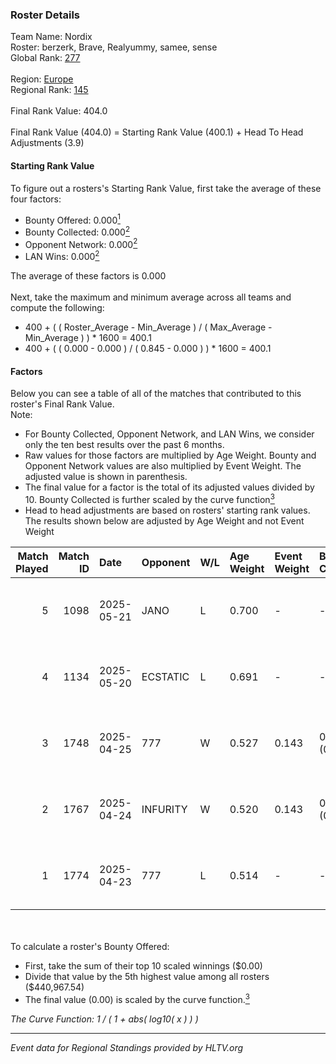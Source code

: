 ### Roster Details<br />
Team Name: Nordix<br />
Roster: berzerk, Brave, Realyummy, samee, sense<br />
Global Rank: [277](../../standings_global_2025_08_04.md)<br />
<br />
Region: [Europe]( ../../standings_europe_2025_08_04.md)<br />
Regional Rank: [145]( ../../standings_europe_2025_08_04.md)<br />
<br />
Final Rank Value:  404.0<br />
<br />
Final Rank Value (404.0) = Starting Rank Value (400.1) + Head To Head Adjustments (3.9)<br />

#### Starting Rank Value<br />
To figure out a rosters's Starting Rank Value, first take the average of these four factors:<br />
- Bounty Offered: 0.000[<sup>1</sup>](#table2)
- Bounty Collected: 0.000[<sup>2</sup>](#table1)
- Opponent Network: 0.000[<sup>2</sup>](#table1)
- LAN Wins: 0.000[<sup>2</sup>](#table1)

The average of these factors is 0.000<br />
<br />
Next, take the maximum and minimum average across all teams and compute the following:<br />
- 400 + ( ( Roster_Average - Min_Average ) / ( Max_Average - Min_Average ) ) * 1600 = 400.1
- 400 + ( ( 0.000 - 0.000 ) / ( 0.845 - 0.000 ) ) * 1600 = 400.1


#### Factors<br />
Below you can see a table of all of the matches that contributed to this roster's Final Rank Value.<br />
Note:<br />

- For Bounty Collected, Opponent Network, and LAN Wins, we consider only the ten best results over the past 6 months.
- Raw values for those factors are multiplied by Age Weight. Bounty and Opponent Network values are also multiplied by Event Weight. The adjusted value is shown in parenthesis.
- The final value for a factor is the total of its adjusted values divided by 10. Bounty Collected is further scaled by the curve function[<sup>3</sup>](#curveFunction)
- Head to head adjustments are based on rosters' starting rank values. The results shown below are adjusted by Age Weight and not Event Weight
<span id="table1"></span><br />


| Match Played | Match ID | Date       | Opponent | W/L | Age Weight | Event Weight | Bounty Collected | Opponent Network | LAN Wins  | H2H Adj. | Roster                                  |
| -: | -: | :- | :- | :- | :- | :- | :- | :- | :- | -: | :- |
|            5 |     1098 | 2025-05-21 | JANO     | L   | 0.700      | -            | -                | -                | -         |    -4.14 | berzerk, Brave, Realyummy, samee, sense |
|            4 |     1134 | 2025-05-20 | ECSTATIC | L   | 0.691      | -            | -                | -                | -         |    -0.20 | berzerk, Brave, Realyummy, samee, sense |
|            3 |     1748 | 2025-04-25 | 777      | W   | 0.527      | 0.143        | 0.000 (0.000)    | 0.025 (0.002)    | 0 (0.000) |     8.20 | berzerk, Brave, Realyummy, samee, sense |
|            2 |     1767 | 2025-04-24 | INFURITY | W   | 0.520      | 0.143        | 0.000 (0.000)    | 0.000 (0.000)    | 0 (0.000) |     8.10 | berzerk, Brave, Realyummy, samee, sense |
|            1 |     1774 | 2025-04-23 | 777      | L   | 0.514      | -            | -                | -                | -         |    -8.01 | berzerk, Brave, Realyummy, samee, sense |

<br />
<span id="table2"></span><br />
To calculate a roster's Bounty Offered:<br />

- First, take the sum of their top 10 scaled winnings ($0.00)
- Divide that value by the 5th highest value among all rosters ($440,967.54)
- The final value (0.00) is scaled by the curve function.[<sup>3</sup>](#curveFunction)

<span id="curveFunction"></span>_The Curve Function: 1 / ( 1 + abs( log10( x ) ) )_<br />

---
_Event data for Regional Standings provided by HLTV.org_<br />
